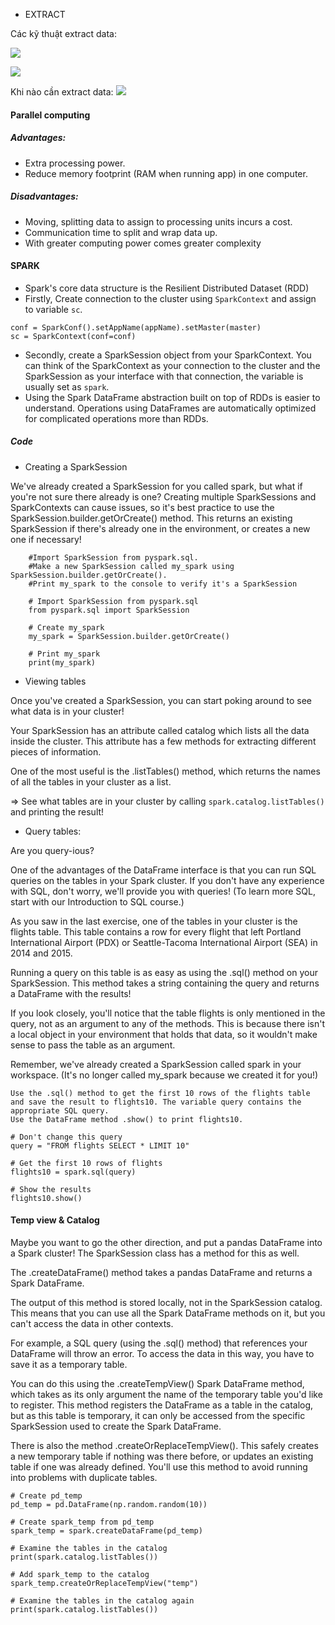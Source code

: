 - EXTRACT

Các kỹ thuật extract data:

![](/assets/images/extract-ibm.png)

![](/assets/images/extract-ibm2.png)

Khi nào cần extract data:
![](/assets/images/extract-use-case.png)



#### Parallel computing

##### Advantages:

- Extra processing power.
- Reduce memory footprint (RAM when running app) in one computer.

##### Disadvantages:

- Moving, splitting data to assign to processing units incurs a cost.
- Communication time to split and wrap data up.
- With greater computing power comes greater complexity

#### SPARK

- Spark's core data structure is the Resilient Distributed Dataset (RDD)
- Firstly, Create connection to the cluster using ``SparkContext`` and assign to variable ``sc``.

```
conf = SparkConf().setAppName(appName).setMaster(master)
sc = SparkContext(conf=conf)
```

- Secondly, create a SparkSession object from your SparkContext. You can think of the SparkContext as your connection to the cluster and the SparkSession as your interface with that connection, the variable is usually set as ``spark``.
- Using the Spark DataFrame abstraction built on top of RDDs is easier to understand. Operations using DataFrames are automatically optimized for complicated operations more than RDDs.


##### Code

- Creating a SparkSession

We've already created a SparkSession for you called spark, but what if you're not sure there already is one? Creating multiple SparkSessions and SparkContexts can cause issues, so it's best practice to use the SparkSession.builder.getOrCreate() method. This returns an existing SparkSession if there's already one in the environment, or creates a new one if necessary!

```
    #Import SparkSession from pyspark.sql.
    #Make a new SparkSession called my_spark using SparkSession.builder.getOrCreate().
    #Print my_spark to the console to verify it's a SparkSession
    
    # Import SparkSession from pyspark.sql
	from pyspark.sql import SparkSession

    # Create my_spark
	my_spark = SparkSession.builder.getOrCreate()

    # Print my_spark
	print(my_spark)
```

- Viewing tables

Once you've created a SparkSession, you can start poking around to see what data is in your cluster!

Your SparkSession has an attribute called catalog which lists all the data inside the cluster. This attribute has a few methods for extracting different pieces of information.

One of the most useful is the .listTables() method, which returns the names of all the tables in your cluster as a list.


=> See what tables are in your cluster by calling ``spark.catalog.listTables()`` and printing the result!


- Query tables:

Are you query-ious?

One of the advantages of the DataFrame interface is that you can run SQL queries on the tables in your Spark cluster. If you don't have any experience with SQL, don't worry, we'll provide you with queries! (To learn more SQL, start with our Introduction to SQL course.)

As you saw in the last exercise, one of the tables in your cluster is the flights table. This table contains a row for every flight that left Portland International Airport (PDX) or Seattle-Tacoma International Airport (SEA) in 2014 and 2015.

Running a query on this table is as easy as using the .sql() method on your SparkSession. This method takes a string containing the query and returns a DataFrame with the results!

If you look closely, you'll notice that the table flights is only mentioned in the query, not as an argument to any of the methods. This is because there isn't a local object in your environment that holds that data, so it wouldn't make sense to pass the table as an argument.

Remember, we've already created a SparkSession called spark in your workspace. (It's no longer called my_spark because we created it for you!)


    Use the .sql() method to get the first 10 rows of the flights table and save the result to flights10. The variable query contains the appropriate SQL query.
    Use the DataFrame method .show() to print flights10.


```
# Don't change this query
query = "FROM flights SELECT * LIMIT 10"

# Get the first 10 rows of flights
flights10 = spark.sql(query)

# Show the results
flights10.show()
```


#### Temp view & Catalog

Maybe you want to go the other direction, and put a pandas DataFrame into a Spark cluster! The SparkSession class has a method for this as well.

The .createDataFrame() method takes a pandas DataFrame and returns a Spark DataFrame.

The output of this method is stored locally, not in the SparkSession catalog. This means that you can use all the Spark DataFrame methods on it, but you can't access the data in other contexts.

For example, a SQL query (using the .sql() method) that references your DataFrame will throw an error. To access the data in this way, you have to save it as a temporary table.

You can do this using the .createTempView() Spark DataFrame method, which takes as its only argument the name of the temporary table you'd like to register. This method registers the DataFrame as a table in the catalog, but as this table is temporary, it can only be accessed from the specific SparkSession used to create the Spark DataFrame.

There is also the method .createOrReplaceTempView(). This safely creates a new temporary table if nothing was there before, or updates an existing table if one was already defined. You'll use this method to avoid running into problems with duplicate tables.



```
# Create pd_temp
pd_temp = pd.DataFrame(np.random.random(10))

# Create spark_temp from pd_temp
spark_temp = spark.createDataFrame(pd_temp)

# Examine the tables in the catalog
print(spark.catalog.listTables())

# Add spark_temp to the catalog
spark_temp.createOrReplaceTempView("temp")

# Examine the tables in the catalog again
print(spark.catalog.listTables())
```

